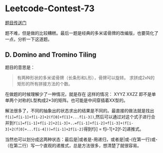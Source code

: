 # Leetcode-Contest-73
    
[题目传送门](https://leetcode.com/contest/weekly-contest-73/)

题不难，但是做的比较糟糕。最后一题是经典的多米诺骨牌的改编版，也要简化了一点，分析一下这道题。


## D. Domino and Tromino Tiling 


题目的意思是：
>有两种形状的多米诺骨牌（长条形和L形），骨牌可以旋转。
求拼成2xN的矩形的所有拼接方法的个数。

在做题的时候理解少了一种情况，就是存在
这样的情况：
XYYZ
XXZZ
即不是单单两个对称的L型构成2*3的矩阵。也可能是中间穿插着XX型的。

解法很多了，不同的抽象出的状态求出的结果是不同的。最直接的做法就是找出`f[i]=f[i-1]+f[i-2]+2(f[0]+f[1]+...f[i-3])`,然后可以通过对这个式子进行合并到`f[i]=f[i-1]+f[i-2]+2[i-3]+..=f[i-1]+f[i-2]+f[i-3]+(f[i-3]+2(f[0]+...f[i-4]))=f[i-1]+2f[i-2]`得到f[i] = f[i-1]+2[f-2]递推式。

当然也可以划分成这两种状态：最后是|或者是-用递归，或者是|或-(在第一行)或-（在第二行）写一个直观的递推式，总是方法很多，想清楚了就很容易。

